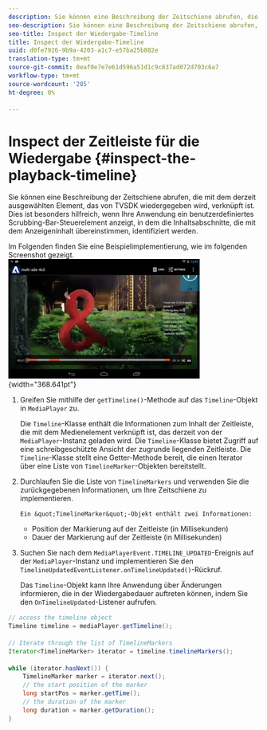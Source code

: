 ```yaml
---
description: Sie können eine Beschreibung der Zeitschiene abrufen, die mit dem derzeit ausgewählten Element, das von TVSDK wiedergegeben wird, verknüpft ist. Dies ist besonders hilfreich, wenn Ihre Anwendung ein benutzerdefiniertes Scrubbing-Bar-Steuerelement anzeigt, in dem die Inhaltsabschnitte, die mit dem Anzeigeninhalt übereinstimmen, identifiziert werden.
seo-description: Sie können eine Beschreibung der Zeitschiene abrufen, die mit dem derzeit ausgewählten Element, das von TVSDK wiedergegeben wird, verknüpft ist. Dies ist besonders hilfreich, wenn Ihre Anwendung ein benutzerdefiniertes Scrubbing-Bar-Steuerelement anzeigt, in dem die Inhaltsabschnitte, die mit dem Anzeigeninhalt übereinstimmen, identifiziert werden.
seo-title: Inspect der Wiedergabe-Timeline
title: Inspect der Wiedergabe-Timeline
uuid: d0fe7926-9b9a-4203-a1c7-e57ba25b882e
translation-type: tm+mt
source-git-commit: 0eaf0e7e7e61d596a51d1c9c837ad072d703c6a7
workflow-type: tm+mt
source-wordcount: '285'
ht-degree: 0%

---
```



# Inspect der Zeitleiste für die Wiedergabe {#inspect-the-playback-timeline}

Sie können eine Beschreibung der Zeitschiene abrufen, die mit dem derzeit ausgewählten Element, das von TVSDK wiedergegeben wird, verknüpft ist. Dies ist besonders hilfreich, wenn Ihre Anwendung ein benutzerdefiniertes Scrubbing-Bar-Steuerelement anzeigt, in dem die Inhaltsabschnitte, die mit dem Anzeigeninhalt übereinstimmen, identifiziert werden.

Im Folgenden finden Sie eine Beispielimplementierung, wie im folgenden Screenshot gezeigt.  ![](assets/inspect-playback.jpg){width=&quot;368.641pt&quot;}

1. Greifen Sie mithilfe der `getTimeline()`-Methode auf das `Timeline`-Objekt in `MediaPlayer` zu.

   Die `Timeline`-Klasse enthält die Informationen zum Inhalt der Zeitleiste, die mit dem Medienelement verknüpft ist, das derzeit von der `MediaPlayer`-Instanz geladen wird. Die `Timeline`-Klasse bietet Zugriff auf eine schreibgeschützte Ansicht der zugrunde liegenden Zeitleiste. Die `Timeline`-Klasse stellt eine Getter-Methode bereit, die einen Iterator über eine Liste von `TimelineMarker`-Objekten bereitstellt.

1. Durchlaufen Sie die Liste von `TimelineMarkers` und verwenden Sie die zurückgegebenen Informationen, um Ihre Zeitschiene zu implementieren.

       Ein &quot;TimelineMarker&quot;-Objekt enthält zwei Informationen:
   
   * Position der Markierung auf der Zeitleiste (in Millisekunden)
   * Dauer der Markierung auf der Zeitleiste (in Millisekunden)

1. Suchen Sie nach dem `MediaPlayerEvent.TIMELINE_UPDATED`-Ereignis auf der `MediaPlayer`-Instanz und implementieren Sie den `TimelineUpdatedEventListener.onTimelineUpdated()`-Rückruf.

   Das `Timeline`-Objekt kann Ihre Anwendung über Änderungen informieren, die in der Wiedergabedauer auftreten können, indem Sie den `OnTimelineUpdated`-Listener aufrufen.

```java
// access the timeline object 
Timeline timeline = mediaPlayer.getTimeline(); 
 
// Iterate through the list of TimelineMarkers 
Iterator<TimelineMarker> iterator = timeline.timelineMarkers(); 
 
while (iterator.hasNext()) { 
    TimelineMarker marker = iterator.next(); 
    // the start position of the marker 
    long startPos = marker.getTime(); 
    // the duration of the marker 
    long duration = marker.getDuration(); 
}
```
